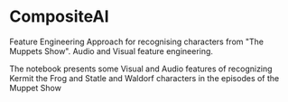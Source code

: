 # CompositeAI
Feature Engineering Approach for recognising characters from "The Muppets Show". Audio and Visual feature engineering.

The notebook presents some Visual and Audio features of recognizing Kermit the Frog and
Statle and Waldorf characters in the episodes of the Muppet Show
